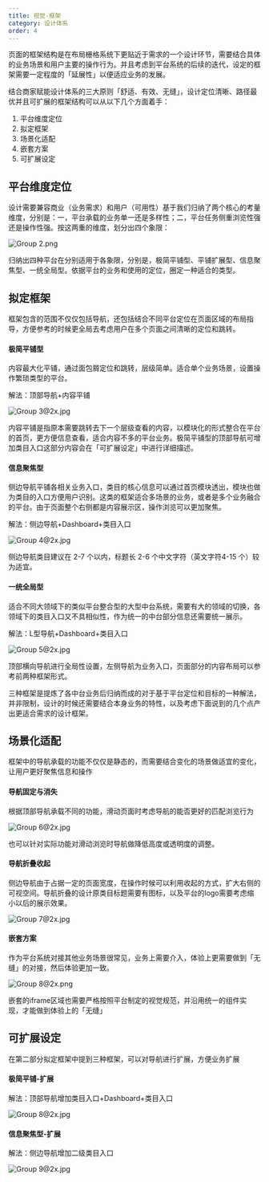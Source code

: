 ```yaml
---
title: 视觉-框架
category: 设计体系
order: 4
---
```


页面的框架结构是在布局栅格系统下更贴近于需求的一个设计环节，需要结合具体的业务场景和用户主要的操作行为。并且考虑到平台系统的后续的迭代，设定的框架需要一定程度的「延展性」以便适应业务的发展。

结合商家赋能设计体系的三大原则「舒适、有效、无缝」，设计定位清晰、路径最优并且可扩展的框架结构可以从以下几个方面着手：

1. 平台维度定位
2. 拟定框架
3. 场景化适配
4. 嵌套方案
5. 可扩展设定

## 平台维度定位

设计需要兼容商业（业务需求）和用户（可用性）基于我们归纳了两个核心的考量维度，分别是：一，平台承载的业务单一还是多样性；二，平台任务侧重浏览性强还是操作性强。按这两重的维度，划分出四个象限：

![Group 2.png](https://img.alicdn.com/tfs/TB1j6xSLQvoK1RjSZFwXXciCFXa-2588-1090.png)

归纳出四种平台在分别适用于各象限，分别是，极简平铺型、平铺扩展型、信息聚焦型、一统全局型。依据平台的业务和使用的定位，圈定一种适合的类型。

## 拟定框架

框架包含的范围不仅仅包括导航，还包括结合不同平台定位在页面区域的布局指导，方便参考的时候更全局去考虑用户在多个页面之间清晰的定位和跳转。

#### 极简平铺型

内容最大化平铺，通过面包屑定位和跳转，层级简单。适合单个业务场景，设置操作繁琐类型的平台。

解法：顶部导航+内容平铺

![Group 3@2x.jpg](https://img.alicdn.com/tfs/TB1k_tELRLoK1RjSZFuXXXn0XXa-2828-1224.jpg)

内容平铺是指原本需要跳转去下一个层级查看的内容，以模块化的形式整合在平台的首页，更方便信息查看，适合内容不多的平台业务。极简平铺型的顶部导航可增加类目入口这部分内容会在「可扩展设定」中进行详细描述。

#### 信息聚焦型

侧边导航平铺各相关业务入口，类目的核心信息可以通过首页模块透出，模块也做为类目的入口方便用户识别。这类的框架适合多场景的业务，或者是多个业务融合的平台。由于页面整个右侧都是内容展示区，操作浏览可以更加聚焦。

解法：侧边导航+Dashboard+类目入口

![Group 4@2x.jpg](https://img.alicdn.com/tfs/TB1mJtELSzqK1RjSZFLXXcn2XXa-2860-1260.jpg)

侧边导航类目建议在 2-7 个以内，标题长 2-6 个中文字符（英文字符4-15 个）较为适宜。

#### 一统全局型

适合不同大领域下的类似平台整合型的大型中台系统，需要有大的领域的切换，各领域下的类目入口又不具相似性，作为统一的中台部分信息还需要统一展示。

解法：L型导航+Dashboard+类目入口

![Group 5@2x.jpg](https://img.alicdn.com/tfs/TB1I6NULNjaK1RjSZFAXXbdLFXa-2824-1150.jpg)

顶部横向导航进行全局性设置，左侧导航为业务入口，页面部分的内容布局可以参考前两种框架形式。

三种框架是提炼了各中台业务后归纳而成的对于基于平台定位和目标的一种解法，并非限制，设计的时候还需要结合本身业务的特性，以及考虑下面说到的几个点产出更适合需求的设计框架。

## 场景化适配

框架中的导航承载的功能不仅仅是静态的，而需要结合变化的场景做适宜的变化，让用户更好聚焦信息和操作

#### 导航固定与消失

根据顶部导航承载不同的功能，滑动页面时考虑导航的能否更好的匹配浏览行为

![Group 6@2x.jpg](https://img.alicdn.com/tfs/TB1YU4LLG6qK1RjSZFmXXX0PFXa-2522-1162.jpg)

也可以针对实际功能对滑动浏览时导航做降低高度或透明度的调整。

#### 导航折叠收起

侧边导航由于占据一定的页面宽度，在操作时候可以利用收起的方式，扩大右侧的可视空间。导航折叠的设计原类目标题需要有图标，以及平台的logo需要考虑缩小以后的展示效果。

![Group 7@2x.jpg](https://img.alicdn.com/tfs/TB1e049LNjaK1RjSZKzXXXVwXXa-2822-1088.jpg)

#### 嵌套方案

作为平台系统对接其他业务场景很常见，业务上需要介入，体验上更需要做到「无缝」的对接，然后体验更加一致。

![Group 8@2x.png](https://img.alicdn.com/tfs/TB1r4lOLQPoK1RjSZKbXXX1IXXa-2822-1152.jpg)

嵌套的iframe区域也需要严格按照平台制定的视觉规范，并沿用统一的组件实现，才能做到体验上的「无缝」

## 可扩展设定

在第二部分拟定框架中提到三种框架，可以对导航进行扩展，方便业务扩展

#### 极简平铺-扩展

解法：顶部导航增加类目入口+Dashboard+类目入口

![Group 8@2x.jpg](https://img.alicdn.com/tfs/TB1J6hMLIbpK1RjSZFyXXX_qFXa-2828-1150.jpg)

#### 信息聚焦型-扩展

解法：侧边导航增加二级类目入口

![Group 9@2x.jpg](https://img.alicdn.com/tfs/TB1AhBLLMHqK1RjSZFPXXcwapXa-1854-1232.png)
